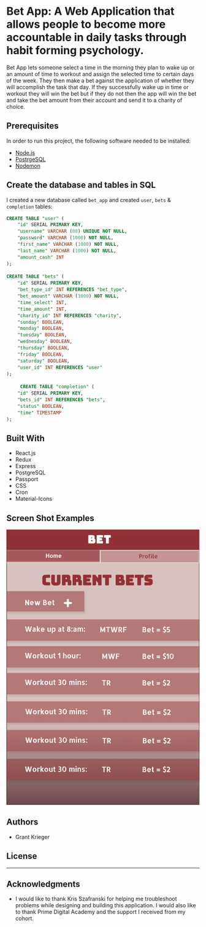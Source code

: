 # Bet App: A Web Application that allows people to become more accountable in daily tasks through habit forming psychology.
Bet App lets someone select a time in the morning they plan to wake up or an amount of time to workout and assign the selected time to certain days of the week. They then make a bet against the application of whether they will accomplish the task that day. If they successfully wake up in time or workout they will win the bet but if they do not then the app will win the bet and take the bet amount from their account and send it to a charity of choice.


## Prerequisites
In order to run this project, the following software needed to be installed:
- [Node.js](https://nodejs.org/en/)
- [PostrgeSQL](https://www.postgresql.org/)
- [Nodemon](https://nodemon.io/)

## Create the database and tables in SQL
I created a new database called `bet_app` and created `user`, `bets` & `completion` tables:

```SQL
CREATE TABLE "user" (
    "id" SERIAL PRIMARY KEY,
    "username" VARCHAR (80) UNIQUE NOT NULL,
    "password" VARCHAR (1000) NOT NULL,
    "first_name" VARCHAR (1000) NOT NULL,
    "last_name" VARCHAR (1000) NOT NULL,
    "amount_cash" INT
);

CREATE TABLE "bets" (
    "id" SERIAL PRIMARY KEY,
    "bet_type_id" INT REFERENCES "bet_type",
    "bet_amount" VARCHAR (1000) NOT NULL,
    "time_select" INT,
    "time_amount" INT,
    "charity_id" INT REFERENCES "charity",
    "sunday" BOOLEAN,
    "monday" BOOLEAN,
    "tuesday" BOOLEAN,
    "wednesday" BOOLEAN,
    "thursday" BOOLEAN,
    "friday" BOOLEAN,
    "saturday" BOOLEAN,
    "user_id" INT REFERENCES "user"
);

     CREATE TABLE "completion" (
    "id" SERIAL PRIMARY KEY,
    "bets_id" INT REFERENCES "bets",
    "status" BOOLEAN,
    "time" TIMESTAMP
);
```

## Built With
- React.js
- Redux
- Express
- PostgreSQL
- Passport
- CSS
- Cron
- Material-Icons  

## Screen Shot Examples
<img src=  'ImagesForReadme/screenshot1.png' />



## Authors
- Grant Krieger

## License
----- -----

## Acknowledgments
- I would like to thank Kris Szafranski for helping me troubleshoot problems while designing and building this application. I would also like to thank Prime Digital Academy and the support I received from my cohort.






